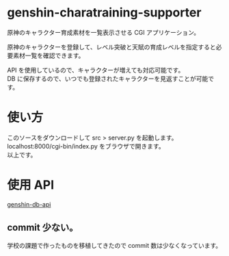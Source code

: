 # genshin-charatraining-supporter
原神のキャラクター育成素材を一覧表示させる CGI アプリケーション。

原神のキャラクターを登録して、レベル突破と天賦の育成レベルを指定すると必要素材一覧を確認できます。  

API を使用しているので、キャラクターが増えても対応可能です。  
DB に保存するので、いつでも登録されたキャラクターを見返すことが可能です。

# 使い方
このソースをダウンロードして src > server.py を起動します。  
localhost:8000/cgi-bin/index.py をブラウザで開きます。  
以上です。

# 使用 API
[genshin-db-api](https://github.com/theBowja/genshin-db-api)

## commit 少ない。
学校の課題で作ったものを移植してきたので commit 数は少なくなっています。
